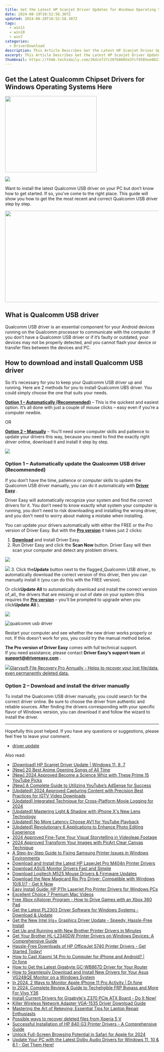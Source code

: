 ```yaml
---
title: Get the Latest HP Scanjet Driver Updates for Windows Operating Systems
date: 2024-08-19T10:52:58.307Z
updated: 2024-08-20T10:52:58.307Z
tags:
  - win11
  - win10
  - win7
categories:
  - DriverDownload
description: This Article Describes Get the Latest HP Scanjet Driver Updates for Windows Operating Systems
excerpt: This Article Describes Get the Latest HP Scanjet Driver Updates for Windows Operating Systems
thumbnail: https://thmb.techidaily.com/26dcef27c207b8605e3fcf4585ee0822110eeb8a794c85ff8e27071c7786d452.jpg
---
```


## Get the Latest Qualcomm Chipset Drivers for Windows Operating Systems Here

<!-- affiliate ads begin -->
<a href="https://boody-eco-wear.pxf.io/c/5597632/1567905/13846" target="_top" id="1567905"><img src="//a.impactradius-go.com/display-ad/13846-1567905" border="0" alt="" width="300" height="250"/></a><img height="0" width="0" src="https://imp.pxf.io/i/5597632/1567905/13846" style="position:absolute;visibility:hidden;" border="0" />
<!-- affiliate ads end -->
![](https://images.drivereasy.com/wp-content/uploads/2021/04/qualcomm-usb-driver-1.jpg)

 Want to install the latest Qualcomm USB driver on your PC but don’t know how to get started. If so, you’ve come to the right place. This guide will show you how to get the the most recent and correct Qualcomm USB driver step by step.

<!-- affiliate ads begin -->
<a href="https://aofit.pxf.io/c/5597632/1399701/16396" target="_top" id="1399701"><img src="//a.impactradius-go.com/display-ad/16396-1399701" border="0" alt="" width="960" height="300"/></a><img height="0" width="0" src="https://imp.pxf.io/i/5597632/1399701/16396" style="position:absolute;visibility:hidden;" border="0" />
<!-- affiliate ads end -->
## What is Qualcomm USB driver

 Qualcomm USB driver is an essential component for your Android devices running on the Qualcomm processor to communicate with the computer. If you don’t have a Qualcomm USB driver or if it’s faulty or outdated, your devices may not be properly detected, and you cannot flash your device or transfer files between the devices and PC.

## How to download and install Qualcomm USB driver

 So it’s necessary for you to keep your Qualcomm USB driver up and running. Here are 2 methods for you to install Qualcomm UBS driver. You could simply choose the one that suits your needs.

**[Option 1 – Automatically (Recommended)](https://www.drivereasy.com/knowledge/download-qualcomm-usb-driver-for-windows-7-8-10/#option1)**  – This is the quickest and easiest option. It’s all done with just a couple of mouse clicks – easy even if you’re a computer newbie.

OR

**[Option 2 – Manually](https://tools.techidaily.com/drivereasy/download/)**  – You’ll need some computer skills and patience to update your drivers this way, because you need to find the exactly right driver online, download it and install it step by step.

<!-- affiliate ads begin -->
<a href="https://shop.manycam.com/order/checkout.php?PRODS=17729331&QTY=1&AFFILIATE=108875&CART=1"><img src="https://secure.avangate.com/images/merchant/8230bea7d54bcdf99cdfe85cb07313d5/mcaffbanner600x500.png" border="0"></a>
<!-- affiliate ads end -->
### Option 1 – Automatically update the Qualcomm USB driver (Recommended)

 If you don’t have the time, patience or computer skills to update the Qualcomm USB driver manually, you can do it automatically with **[Driver Easy](https://tools.techidaily.com/drivereasy/download/)**  .

 Driver Easy will automatically recognize your system and find the correct drivers for it. You don’t need to know exactly what system your computer is running, you don’t need to risk downloading and installing the wrong driver, and you don’t need to worry about making a mistake when installing.

 You can update your drivers automatically with either the FREE or the Pro version of Driver Easy. But with the **[Pro version](https://tools.techidaily.com/drivereasy/download/)**  it takes just 2 clicks:

1. **[Download](https://tools.techidaily.com/drivereasy/download/)**  and install Driver Easy.
2. Run Driver Easy and click the **Scan Now** button. Driver Easy will then scan your computer and detect any problem drivers.  
<!-- affiliate ads begin -->
<a href="https://store.advancedwebranking.com/order/checkout.php?PRODS=4715051&QTY=1&AFFILIATE=108875&CART=1"><img src="https://secure.avangate.com/images/merchant/14edc6ebfdae2e23bbed83d67f50e983/products/33_awr%20logo.png" border="0"></a>
<!-- affiliate ads end -->
![](https://images.drivereasy.com/wp-content/uploads/2021/03/de-borderless.jpg)
3. Click the**Update** button next to the flagged_Qualcomm USB driver_ to automatically download the correct version of this driver, then you can manually install it (you can do this with the FREE version).  

 Or click**Update All** to automatically download and install the correct version of_all_ the drivers that are missing or out of date on your system (this requires the **[Pro version](https://tools.techidaily.com/drivereasy/download/)**  – you’ll be prompted to upgrade when you click**Update All** ).  
<!-- affiliate ads begin -->
<a href="https://store.massmailsoftware.com/order/checkout.php?PRODS=2069351&QTY=1&AFFILIATE=108875&CART=1"><img src="https://secure.avangate.com/images/merchant/dc87c13749315c7217cdc4ac692e704c/banera_for_partners-24_%282%29.jpg" border="0"></a>
<!-- affiliate ads end -->
![qualcomm usb driver](https://images.drivereasy.com/wp-content/uploads/2021/04/qualcomm-usb-driver-driver-easy-2.jpg)

 Restart your computer and see whether the new driver works properly or not. If this doesn’t work for you, you could try the manual method below.

**The Pro version of Driver Easy** comes with full technical support.  
 If you need assistance, please contact **Driver Easy’s support team** at **[support@drivereasy.com](https://tools.techidaily.com/drivereasy/download/) .**

<!-- affiliate ads begin -->
<a href="https://order.glarysoft.com/order/checkout.php?PRODS=35504869&QTY=1&AFFILIATE=108875&CART=1"><img src="https://secure.avangate.com/images/merchant/6734fa703f6633ab896eecbdfad8953a/products/1_FR-200-1.png" border="0">Glarysoft File Recovery Pro Annually -  Helps to recover your lost file/data, even permanently deleted data. 
</a>
<!-- affiliate ads end -->
### Option 2 – Download and install the driver manually

 To install the Qualcomm USB driver manually, you could search for the correct driver online. Be sure to choose the driver from authentic and reliable sources. After finding the drivers corresponding with your specific flavor of Windows version, you can download it and follow the wizard to install the driver.

---

 Hopefully this post helped. If you have any questions or suggestions, please feel free to leave your comment.

* [driver update](https://tools.techidaily.com/drivereasy/download/)

<ins class="adsbygoogle"
     style="display:block"
     data-ad-format="autorelaxed"
     data-ad-client="ca-pub-7571918770474297"
     data-ad-slot="1223367746"></ins>



<ins class="adsbygoogle"
     style="display:block"
     data-ad-client="ca-pub-7571918770474297"
     data-ad-slot="8358498916"
     data-ad-format="auto"
     data-full-width-responsive="true"></ins>

<span class="atpl-alsoreadstyle">Also read:</span>
<div><ul>
<li><a href="https://hardware-help.techidaily.com/download-hp-scanjet-driver-update-windows-11-8-7/"><u>[Download] HP Scanjet Driver Update | Windows 11, 8, 7</u></a></li>
<li><a href="https://extra-information.techidaily.com/new-20-best-anime-opening-songs-of-all-time/"><u>[New] 20 Best Anime Opening Songs of All Time</u></a></li>
<li><a href="https://facebook-video-footage.techidaily.com/new-2024-approved-become-a-science-whiz-with-these-prime-15-youtube-picks/"><u>[New] 2024 Approved  Become a Science Whiz with These Prime 15 YouTube Picks</u></a></li>
<li><a href="https://youtube-clips.techidaily.com/new-a-complete-guide-to-utilizing-youtubes-adsense-for-success/"><u>[New] A Complete Guide to Utilizing YouTube’s AdSense for Success</u></a></li>
<li><a href="https://instagram-video-files.techidaily.com/updated-2024-approved-capturing-content-with-precision-best-practices-for-igtv-video-downloads/"><u>[Updated] 2024 Approved  Capturing Content with Precision  Best Practices for IGTV Video Downloads</u></a></li>
<li><a href="https://video-screen-grab.techidaily.com/updated-integrated-technique-for-cross-platform-movie-logging-for-2024/"><u>[Updated] Integrated Technique for Cross-Platform Movie Logging for 2024</u></a></li>
<li><a href="https://extra-skills.techidaily.com/updated-mastering-light-and-shadow-with-iphone-xs-new-lens-technology/"><u>[Updated] Mastering Light & Shadow with iPhone X's New Lens Technology</u></a></li>
<li><a href="https://facebook-record-videos.techidaily.com/updated-no-more-latency-choose-av1-for-youtube-playback/"><u>[Updated] No More Latency  Choose AV1 for YouTube Playback</u></a></li>
<li><a href="https://extra-support.techidaily.com/updated-revolutionary-6-applications-to-enhance-photo-editing-experience/"><u>[Updated] Revolutionary 6 Applications to Enhance Photo Editing Experience</u></a></li>
<li><a href="https://some-techniques.techidaily.com/2024-approved-fine-tune-your-visual-storytelling-in-videoleap-footage/"><u>2024 Approved  Fine-Tune Your Visual Storytelling in Videoleap Footage</u></a></li>
<li><a href="https://some-guidance.techidaily.com/2024-approved-transform-your-images-with-picart-clear-canvas-technique/"><u>2024 Approved  Transform Your Images with PicArt Clear Canvas Technique</u></a></li>
<li><a href="https://hardware-help.techidaily.com/a-step-by-step-guide-to-fixing-samsung-printer-issues-in-windows-environments/"><u>A Step-by-Step Guide to Fixing Samsung Printer Issues in Windows Environments</u></a></li>
<li><a href="https://hardware-help.techidaily.com/download-and-install-the-latest-hp-laserjet-pro-m404n-printer-drivers/"><u>Download and Install the Latest HP LaserJet Pro M404n Printer Drivers</u></a></li>
<li><a href="https://hardware-help.techidaily.com/download-asus-monitor-drivers-fast-and-simple/"><u>Download ASUS Monitor Drivers Fast and Simple</u></a></li>
<li><a href="https://hardware-help.techidaily.com/download-logitech-m525-mouse-drivers-and-firmware-updates/"><u>Download Logitech M525 Mouse Drivers & Firmware Updates</u></a></li>
<li><a href="https://hardware-help.techidaily.com/download-the-new-magicard-rio-pro-driver-compatible-with-windows-10817-get-it-now/"><u>Download the New Magicard Rio Pro Driver: Compatible with Windows 10/8.1/7 - Get It Now</u></a></li>
<li><a href="https://hardware-help.techidaily.com/easy-install-guide-hp-p11n-laserjet-pro-printer-drivers-for-windows-pcs/"><u>Easy Install Guide: HP P11n Laserjet Pro Printer Drivers for Windows PCs</u></a></li>
<li><a href="https://extra-information.techidaily.com/excellent-choice-7-premium-mac-videos/"><u>Excellent Choice  7 Premium Mac Videos</u></a></li>
<li><a href="https://hardware-help.techidaily.com/free-xbox-nxplorer-program-how-to-drive-games-with-an-xbox-360-pad/"><u>Free Xbox nXplorer Program - How to Drive Games with an Xbox 360 Pad</u></a></li>
<li><a href="https://hardware-help.techidaily.com/get-the-latest-pl2303-driver-software-for-windows-systems-download-and-update/"><u>Get the Latest PL2303 Driver Software for Windows Systems - Download & Update</u></a></li>
<li><a href="https://hardware-help.techidaily.com/get-the-new-intel-irisplus-graphics-driver-update-speedy-hassle-free-install/"><u>Get the New Intel Iris+ Graphics Driver Update - Speedy, Hassle-Free Install</u></a></li>
<li><a href="https://hardware-help.techidaily.com/get-up-and-running-with-new-brother-printer-drivers-in-minutes/"><u>Get Up and Running with New Brother Printer Drivers in Minutes</u></a></li>
<li><a href="https://hardware-help.techidaily.com/get-your-brother-hl-l2340dw-printer-drivers-on-windows-devices-a-comprehensive-guide/"><u>Get Your Brother HL-L2340DW Printer Drivers on Windows Devices: A Comprehensive Guide</u></a></li>
<li><a href="https://hardware-help.techidaily.com/1722957268572-hassle-free-downloads-of-hp-officejet-5740-printer-drivers-get-started-today/"><u>Hassle-Free Downloads of HP OfficeJet 5740 Printer Drivers - Get Started Today!</u></a></li>
<li><a href="https://screen-mirror.techidaily.com/how-to-cast-xiaomi-14-pro-to-computer-for-iphone-and-android-drfone-by-drfone-android/"><u>How to Cast Xiaomi 14 Pro to Computer for iPhone and Android? | Dr.fone</u></a></li>
<li><a href="https://hardware-help.techidaily.com/how-to-get-the-latest-gigabyte-gc-wb867d-driver-for-your-router/"><u>How to Get the Latest Gigabyte GC-WB867D Driver for Your Router</u></a></li>
<li><a href="https://hardware-help.techidaily.com/how-to-seamlessly-download-and-install-new-drivers-for-your-asus-vg248qe-monitor-on-a-windows-system/"><u>How to Seamlessly Download and Install New Drivers for Your Asus VG248QE Monitor on a Windows System</u></a></li>
<li><a href="https://ios-location-track.techidaily.com/in-2024-2-ways-to-monitor-apple-iphone-11-pro-activity-drfone-by-drfone-virtual-ios/"><u>In 2024, 2 Ways to Monitor Apple iPhone 11 Pro Activity | Dr.fone</u></a></li>
<li><a href="https://android-unlock.techidaily.com/in-2024-complete-review-and-guide-to-techeligible-frp-bypass-and-more-for-vivo-y36-by-drfone-android/"><u>In 2024, Complete Review & Guide to Techeligible FRP Bypass and More For Vivo Y36</u></a></li>
<li><a href="https://hardware-help.techidaily.com/install-current-drivers-for-gigabytes-z370-pcie-atx-board-do-it-now/"><u>Install Current Drivers for Gigabyte's Z370 PCIe ATX Board - Do It Now!</u></a></li>
<li><a href="https://hardware-help.techidaily.com/killer-wireless-network-adapter-vga-1535-driver-download-guide/"><u>Killer Wireless Network Adapter VGA-1535 Driver Download Guide</u></a></li>
<li><a href="https://techno-recovery.techidaily.com/mastering-the-art-of-rekeying-essential-tips-for-laptop-repair-enthusiasts/"><u>Mastering the Art of Rekeying: Essential Tips for Laptop Repair Enthusiasts</u></a></li>
<li><a href="https://review-topics.techidaily.com/possible-ways-to-recover-deleted-files-from-xperia-5-v-by-fonelab-android-recover-data/"><u>Possible ways to recover deleted files from Xperia 5 V</u></a></li>
<li><a href="https://hardware-help.techidaily.com/successful-installation-of-hp-840-g3-printer-drivers-a-comprehensive-guide/"><u>Successful Installation of HP 840 G3 Printer Drivers - A Comprehensive Guide</u></a></li>
<li><a href="https://some-guidance.techidaily.com/unlock-full-screen-browsing-potential-in-safari-for-apple-for-2024/"><u>Unlock Full-Screen Browsing Potential in Safari for Apple for 2024</u></a></li>
<li><a href="https://hardware-help.techidaily.com/update-your-pc-with-the-latest-dolby-audio-drivers-for-windows-11-10-and-81-get-them-here/"><u>Update Your PC with the Latest Dolby Audio Drivers for Windows 11, 10 & 8.1 - Get Them Here!</u></a></li>
</ul></div>
